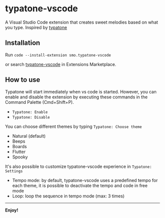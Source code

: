 # typatone-vscode

A Visual Studio Code extension that creates sweet melodies based on what you type. Inspired by [typatone](https://typatone.com)

## Installation

Run `code --install-extension smo.typatone-vscode`

or search [typatone-vscode](https://marketplace.visualstudio.com/items?itemName=typatone) in Extensions Marketplace.

## How to use

Typatone will start immediately when vs code is started. However, you can enable and disable the extension by executing these commands in the Command Palette (Cmd+Shift+P).

- `Typatone: Enable`
- `Typatone: Disable`

You can choose different themes by typing `Typatone: Choose theme`

- Natural (default)
- Beeps
- Boards
- Flutter
- Spooky

It's also possible to customize typatone-vscode experience in `Typatone: Settings`

- Tempo mode: by default, typatone-vscode uses a predefined tempo for each theme, it is possible to deactivate the tempo and code in free mode
- Loop: loop the sequence in tempo mode (max: 3 times)

---

**Enjoy!**
